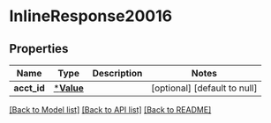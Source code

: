 # InlineResponse20016

## Properties
Name | Type | Description | Notes
------------ | ------------- | ------------- | -------------
**acct_id** | [***Value**](Value.md) |  | [optional] [default to null]

[[Back to Model list]](../README.md#documentation-for-models) [[Back to API list]](../README.md#documentation-for-api-endpoints) [[Back to README]](../README.md)



